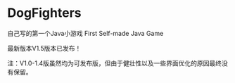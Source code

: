 # DogFighters
自己写的第一个Java小游戏
First Self-made Java Game

最新版本V1.5版本已发布！

注：V1.0-1.4版虽然均为可发布版，但由于健壮性以及一些界面优化的原因最终没有保留。
